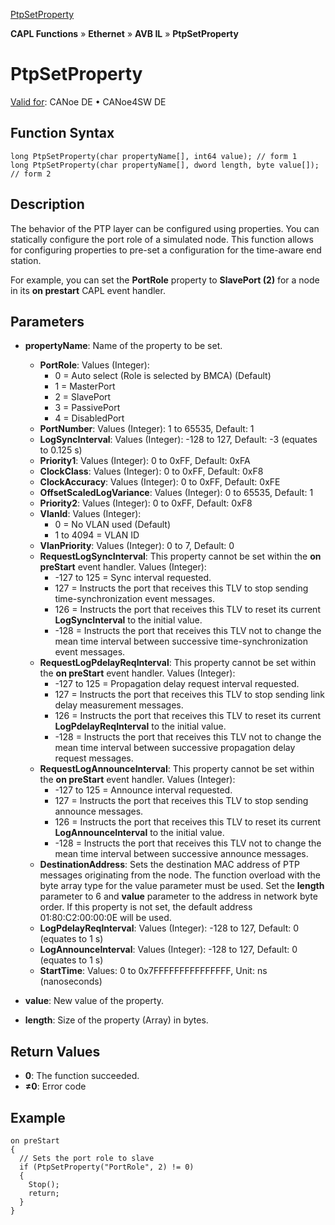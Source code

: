 [PtpSetProperty](../../../../../../CANoeDEFamily.htm#Topics/CAPLFunctions/IP/AVBIL/Functions/CAPLfunctionPtpSetProperty.md)

**CAPL Functions** » **Ethernet** » **AVB IL** » **PtpSetProperty**

# PtpSetProperty

[Valid for](../../../../Shared/FeatureAvailability.md): CANoe DE • CANoe4SW DE

## Function Syntax

```plaintext
long PtpSetProperty(char propertyName[], int64 value); // form 1
long PtpSetProperty(char propertyName[], dword length, byte value[]); // form 2
```

## Description

The behavior of the PTP layer can be configured using properties. You can statically configure the port role of a simulated node. This function allows for configuring properties to pre-set a configuration for the time-aware end station.

For example, you can set the **PortRole** property to **SlavePort (2)** for a node in its **on prestart** CAPL event handler.

## Parameters

- **propertyName**: Name of the property to be set.
  - **PortRole**: Values (Integer):
    - 0 = Auto select (Role is selected by BMCA) (Default)
    - 1 = MasterPort
    - 2 = SlavePort
    - 3 = PassivePort
    - 4 = DisabledPort
  - **PortNumber**: Values (Integer): 1 to 65535, Default: 1
  - **LogSyncInterval**: Values (Integer): -128 to 127, Default: -3 (equates to 0.125 s)
  - **Priority1**: Values (Integer): 0 to 0xFF, Default: 0xFA
  - **ClockClass**: Values (Integer): 0 to 0xFF, Default: 0xF8
  - **ClockAccuracy**: Values (Integer): 0 to 0xFF, Default: 0xFE
  - **OffsetScaledLogVariance**: Values (Integer): 0 to 65535, Default: 1
  - **Priority2**: Values (Integer): 0 to 0xFF, Default: 0xF8
  - **VlanId**: Values (Integer):
    - 0 = No VLAN used (Default)
    - 1 to 4094 = VLAN ID
  - **VlanPriority**: Values (Integer): 0 to 7, Default: 0
  - **RequestLogSyncInterval**: This property cannot be set within the **on preStart** event handler. Values (Integer):
    - -127 to 125 = Sync interval requested.
    - 127 = Instructs the port that receives this TLV to stop sending time-synchronization event messages.
    - 126 = Instructs the port that receives this TLV to reset its current **LogSyncInterval** to the initial value.
    - -128 = Instructs the port that receives this TLV not to change the mean time interval between successive time-synchronization event messages.
  - **RequestLogPdelayReqInterval**: This property cannot be set within the **on preStart** event handler. Values (Integer):
    - -127 to 125 = Propagation delay request interval requested.
    - 127 = Instructs the port that receives this TLV to stop sending link delay measurement messages.
    - 126 = Instructs the port that receives this TLV to reset its current **LogPdelayReqInterval** to the initial value.
    - -128 = Instructs the port that receives this TLV not to change the mean time interval between successive propagation delay request messages.
  - **RequestLogAnnounceInterval**: This property cannot be set within the **on preStart** event handler. Values (Integer):
    - -127 to 125 = Announce interval requested.
    - 127 = Instructs the port that receives this TLV to stop sending announce messages.
    - 126 = Instructs the port that receives this TLV to reset its current **LogAnnounceInterval** to the initial value.
    - -128 = Instructs the port that receives this TLV not to change the mean time interval between successive announce messages.
  - **DestinationAddress**: Sets the destination MAC address of PTP messages originating from the node. The function overload with the byte array type for the value parameter must be used. Set the **length** parameter to 6 and **value** parameter to the address in network byte order. If this property is not set, the default address 01:80:C2:00:00:0E will be used.
  - **LogPdelayReqInterval**: Values (Integer): -128 to 127, Default: 0 (equates to 1 s)
  - **LogAnnounceInterval**: Values (Integer): -128 to 127, Default: 0 (equates to 1 s)
  - **StartTime**: Values: 0 to 0x7FFFFFFFFFFFFFFF, Unit: ns (nanoseconds)

- **value**: New value of the property.
- **length**: Size of the property (Array) in bytes.

## Return Values

- **0**: The function succeeded.
- **≠0**: Error code

## Example

```plaintext
on preStart
{
  // Sets the port role to slave
  if (PtpSetProperty("PortRole", 2) != 0)
  {
    Stop();
    return;
  }
}
```
